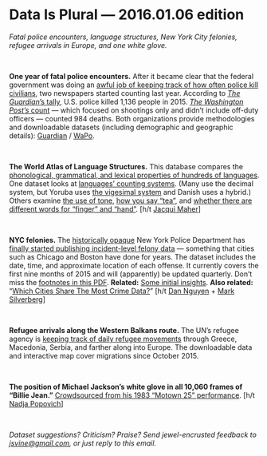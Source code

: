 Data Is Plural — 2016.01.06 edition
===================================

*Fatal police encounters, language structures, New York City felonies, refugee arrivals in Europe, and one white glove.*

&nbsp;

**One year of fatal police encounters.** After it became clear that the federal government was doing an [awful job of keeping track of how often police kill civilians](http://graphics.wsj.com/justifiable-homicides-by-police/), two newspapers started counting last year. According to [*The Guardian*’s tally](http://www.theguardian.com/us-news/ng-interactive/2015/jun/01/the-counted-police-killings-us-database), U.S. police killed 1,136 people in 2015. [*The Washington Post’s* count](https://www.washingtonpost.com/graphics/national/police-shootings/) — which focused on shootings only and didn’t include off-duty officers — counted 984 deaths. Both organizations provide methodologies and downloadable datasets (including demographic and geographic details): [Guardian](http://www.theguardian.com/us-news/ng-interactive/2015/jun/01/about-the-counted) / [WaPo](https://www.washingtonpost.com/national/how-the-washington-post-is-examining-police-shootings-in-the-us/2015/06/29/f42c10b2-151b-11e5-9518-f9e0a8959f32_story.html).

&nbsp;

**The World Atlas of Language Structures.** This database compares the [phonological, grammatical, and lexical properties of hundreds of languages](http://wals.info/feature). One dataset looks at [languages’ counting systems](http://wals.info/feature/131A#2/21.3/132.2). (Many use the decimal system, but Yoruba uses [the vigesimal system](https://en.wikipedia.org/wiki/Vigesimal) and Danish uses a hybrid.) Others examine [the use of tone](http://wals.info/feature/13A#2/19.3/152.9), [how you say “tea”](http://wals.info/feature/138A#2/25.5/143.8), and [whether there are different words for “finger” and “hand”](http://wals.info/feature/130A#2/14.9/153.6). [h/t [Jacqui Maher](https://twitter.com/jacqui/status/661943332877279232)]

&nbsp;

**NYC felonies.** The [historically opaque](http://gothamist.com/2014/03/21/nypd_transparency.php) New York Police Department has [finally started publishing incident-level felony data](https://data.cityofnewyork.us/Public-Safety/NYPD-7-Major-Felony-Incidents/hyij-8hr7) — something that cities such as Chicago and Boston have done for years. The dataset includes the date, time, and approximate location of each offense. It currently covers the first nine months of 2015 and will (apparently) be updated quarterly. Don’t miss the [footnotes in this PDF](http://www.nyc.gov/html/nypd/downloads/pdf/analysis_and_planning/NYPDIncidentLevelDataFootnotes.pdf). **Related:** [Some initial insights](http://iquantny.tumblr.com/post/136641945194/your-neighborhoods-crime-rank-insights-from-the). **Also related:** “[Which Cities Share The Most Crime Data?](http://fivethirtyeight.com/features/which-cities-share-the-most-crime-data/)” [h/t [Dan Nguyen](https://twitter.com/dancow/status/682302336220409856) + [Mark Silverberg](https://twitter.com/skram/status/682287240148574208)]

&nbsp;

**Refugee arrivals along the Western Balkans route.** The UN’s refugee agency is [keeping track of daily refugee movements](http://data.unhcr.org/mediterranean/country.php?id=502) through Greece, Macedonia, Serbia, and farther along into Europe. The downloadable data and interactive map cover migrations since October 2015.

&nbsp;

**The position of Michael Jackson’s white glove in all 10,060 frames of “Billie Jean.”** [Crowdsourced from his 1983 “Motown 25” performance](http://whiteglovetracking.com/). [h/t [Nadja Popovich](https://twitter.com/PopovichN)]

&nbsp;

*Dataset suggestions? Criticism? Praise? Send jewel-encrusted feedback to <jsvine@gmail.com>, or just reply to this email.*